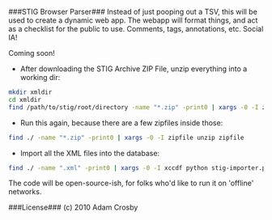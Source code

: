 ###STIG Browser Parser###
Instead of just pooping out a TSV, this will be used to create a dynamic web app.
The webapp will format things, and act as a checklist for the public to use.
Comments, tags, annotations, etc.  Social IA!

Coming soon!

* After downloading the STIG Archive ZIP File, unzip everything into a working dir:

```sh
mkdir xmldir
cd xmldir
find /path/to/stig/root/directory -name "*.zip" -print0 | xargs -0 -I zipfile unzip zipfile
```
* Run this again, because there are a few zipfiles inside those:

```sh
find ./ -name "*.zip" -print0 | xargs -0 -I zipfile unzip zipfile
```

* Import all the XML files into the database:

```sh
find ./ -name ".xml" -print0 | xargs -0 -I xccdf python stig-importer.py xccdf
```


The code will be open-source-ish, for folks who'd like to run it on 'offline' networks.

###License###
(c) 2010 Adam Crosby
